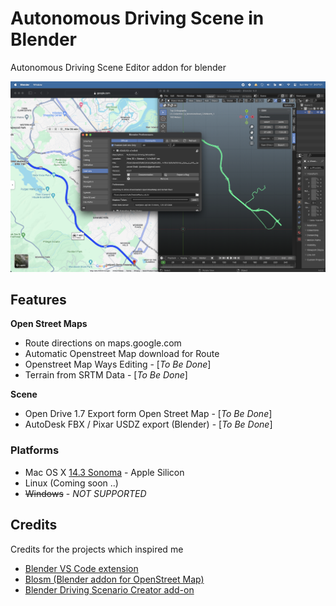 # Autonomous Driving Scene in Blender 

Autonomous Driving Scene Editor addon for blender 

![preview](doc/preview.png)

## Features

**Open Street Maps**
* Route directions on maps.google.com
* Automatic Openstreet Map download for Route
* Openstreet Map Ways Editing - [*To Be Done*]
* Terrain from SRTM Data - [*To Be Done*]

**Scene**

* Open Drive 1.7 Export form Open Street Map - [*To Be Done*]
* AutoDesk FBX / Pixar USDZ export (Blender) - [*To Be Done*]

### Platforms
* Mac OS X  [14.3 Sonoma](https://www.apple.com/macos/sonoma/) - Apple Silicon
* Linux  (Coming soon ..)
* ~~Windows~~ - *NOT SUPPORTED*

## Credits

Credits for the projects which inspired me 
- [Blender VS Code extension](https://github.com/JacquesLucke/blender_vscode)
- [Blosm (Blender addon for OpenStreet Map)](https://github.com/vvoovv/blosm#blender-osm-openstreetmap-and-terrain-for-blender)
- [Blender Driving Scenario Creator add-on](https://github.com/johschmitz/blender-driving-scenario-creator)
